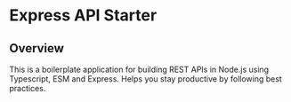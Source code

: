 # Express API Starter

## Overview

This is a boilerplate application for building REST APIs in Node.js using Typescript, ESM and Express. Helps you stay productive by following best practices.
